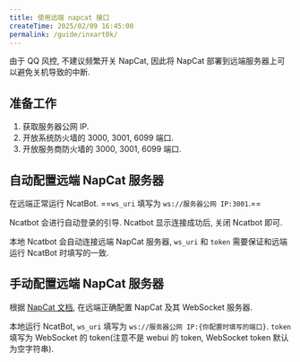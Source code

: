 ```yaml
---
title: 使用远端 napcat 接口
createTime: 2025/02/09 16:45:00
permalink: /guide/inxart0k/
---
```


由于 QQ 风控, 不建议频繁开关 NapCat, 因此将 NapCat 部署到远端服务器上可以避免关机导致的中断.

## 准备工作

1. 获取服务器公网 IP.
2. 开放系统防火墙的 3000, 3001, 6099 端口.
3. 开放服务商防火墙的 3000, 3001, 6099 端口.

## 自动配置远端 NapCat 服务器

在远端正常运行 NcatBot. ==`ws_uri` 填写为 `ws://服务器公网 IP:3001`.==

Ncatbot 会进行自动登录的引导. Ncatbot 显示连接成功后, 关闭 Ncatbot 即可.

本地 Ncatbot 会自动连接远端 NapCat 服务器, `ws_uri` 和 `token` 需要保证和远端运行 NcatBot 时填写的一致.

## 手动配置远端 NapCat 服务器

根据 [NapCat 文档](https://napneko.github.io/), 在远端正确配置 NapCat 及其 WebSocket 服务器.

本地运行 NcatBot, `ws_uri` 填写为 `ws://服务器公网 IP:{你配置时填写的端口}`. `token` 填写为 WebSocket 的 token(注意不是 webui 的 token, WebSocket token 默认为空字符串).
